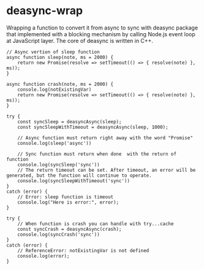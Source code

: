 # deasync-wrap

Wrapping a function to convert it from async to sync with deasync package that implemented with a blocking mechanism by calling Node.js event loop at JavaScript layer. The core of deasync is written in C++.


    // Async vertion of sleep function 
    async function sleep(note, ms = 2000) {
        return new Promise(resolve => setTimeout(() => { resolve(note) }, ms));
    }

    async function crash(note, ms = 2000) {
        console.log(notExistingVar)
        return new Promise(resolve => setTimeout(() => { resolve(note) }, ms));
    }

    try {
        const syncSleep = deasyncAsync(sleep);
        const syncSleepWithTimeout = deasyncAsync(sleep, 1000);

        // Async function must return right away with the word "Promise"
        console.log(sleep('async'))

        // Sync function must return when done  with the return of function
        console.log(syncSleep('sync'))
        // The return timeout can be set. After timeout, an error will be generated, but the function will continue to operate.
        console.log(syncSleepWithTimeout('sync'))
    }
    catch (error) {
        // Error: sleep function is timeout
        console.log("Here is error:", error);
    }

    try {
        // When function is crash you can handle with try...cache
        const syncCrash = deasyncAsync(crash);
        console.log(syncCrash('sync'))
    }
    catch (error) {
        // ReferenceError: notExistingVar is not defined
        console.log(error);
    }

